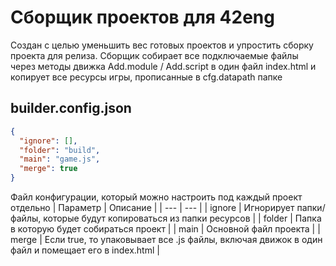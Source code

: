 # Сборщик проектов для 42eng

Создан с целью уменьшить вес готовых проектов и упростить сборку проекта для релиза. Сборщик собирает все подключаемые файлы через методы движка Add.module / Add.script в один файл index.html и копирует все ресурсы игры, прописанные в cfg.datapath папке

## builder.config.json
```json
{
  "ignore": [],
  "folder": "build",
  "main": "game.js",
  "merge": true
}
```

Файл конфигурации, который можно настроить под каждый проект отдельно
| Параметр | Описание |
| --- | --- |
| ignore | Игнорирует папки/файлы, которые будут копироваться из папки ресурсов |
| folder | Папка в которую будет собираться проект |
| main | Основной файл проекта |
| merge | Если true, то упаковывает все .js файлы, включая движок в один файл и помещает его в index.html |